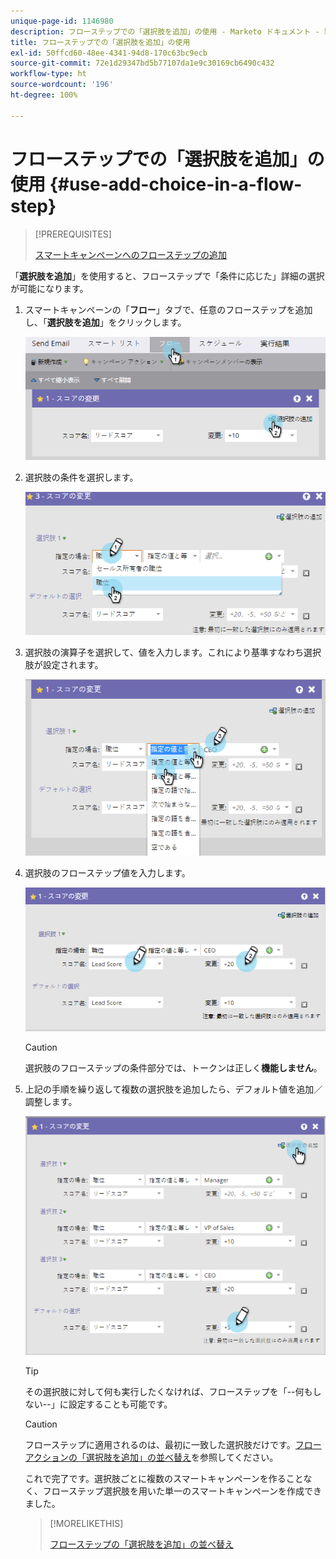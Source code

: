 ```yaml
---
unique-page-id: 1146980
description: フローステップでの「選択肢を追加」の使用 - Marketo ドキュメント - 製品ドキュメント
title: フローステップでの「選択肢を追加」の使用
exl-id: 50ffcd60-48ee-4341-94d8-170c63bc9ecb
source-git-commit: 72e1d29347bd5b77107da1e9c30169cb6490c432
workflow-type: ht
source-wordcount: '196'
ht-degree: 100%

---
```


# フローステップでの「選択肢を追加」の使用 {#use-add-choice-in-a-flow-step}

>[!PREREQUISITES]
>
>[スマートキャンペーンへのフローステップの追加](/help/marketo/product-docs/core-marketo-concepts/smart-campaigns/flow-actions/add-a-flow-step-to-a-smart-campaign.md)

「**選択肢を追加**」を使用すると、フローステップで「条件に応じた」詳細の選択が可能になります。

1. スマートキャンペーンの「**フロー**」タブで、任意のフローステップを追加し、「**選択肢を追加**」をクリックします。

   ![](assets/image2014-9-22-11-3a58-3a20.png)

1. 選択肢の条件を選択します。

   ![](assets/image2014-9-22-11-3a58-3a50.png)

1. 選択肢の演算子を選択して、値を入力します。これにより基準すなわち選択肢が設定されます。

   ![](assets/image2014-9-22-11-3a58-3a54.png)

1. 選択肢のフローステップ値を入力します。

   ![](assets/image2014-9-22-11-3a58-3a57.png)

   >[!CAUTION]
   >
   >選択肢のフローステップの条件部分では、トークンは正しく&#x200B;**機能しません**。

1. 上記の手順を繰り返して複数の選択肢を追加したら、デフォルト値を追加／調整します。

   ![](assets/image2014-9-22-11-3a58-3a59.png)

   >[!TIP]
   >
   >その選択肢に対して何も実行したくなければ、フローステップを「--何もしない--」に設定することも可能です。

   >[!CAUTION]
   >
   >フローステップに適用されるのは、最初に一致した選択肢だけです。[フローアクションの「選択肢を追加」の並べ替え](/help/marketo/product-docs/core-marketo-concepts/smart-campaigns/flow-actions/reorder-add-choice-in-a-flow-step.md)を参照してください。

   これで完了です。選択肢ごとに複数のスマートキャンペーンを作ることなく、フローステップ選択肢を用いた単一のスマートキャンペーンを作成できました。

   >[!MORELIKETHIS]
   >
   >[フローステップの「選択肢を追加」の並べ替え](/help/marketo/product-docs/core-marketo-concepts/smart-campaigns/flow-actions/reorder-add-choice-in-a-flow-step.md)
